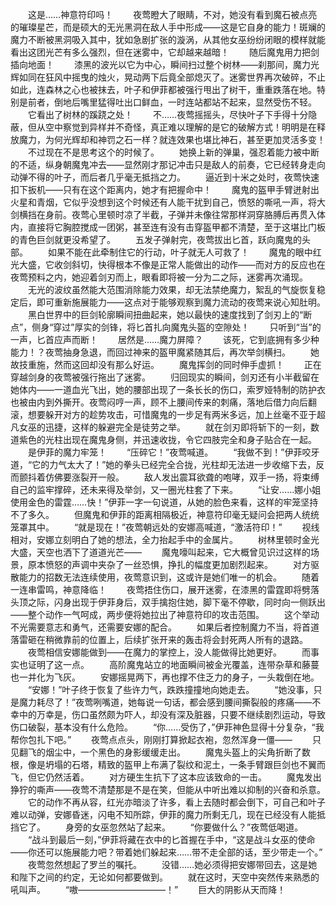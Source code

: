 　　这是……神意符印吗！
　　夜莺瞪大了眼睛，不对，她没有看到魔石被点亮的璀璨星芒，而是硕大的无光黑洞在敌人手中形成——这是它自身的能力！斑斓的魔力不断被黑洞吸入其中，犹如急剧扩张的漩涡，从其他女巫纷纷闭眼的模样就能看出这团光芒有多么强烈，但在迷雾中，它却越来越暗！
　　随后魔鬼用力把剑插向地面！
　　漆黑的波光以它为中心，瞬间扫过整个树林——刹那间，魔力光辉如同在狂风中摇曳的烛火，晃动两下后竟全部熄灭了。迷雾世界再次破碎，不止如此，连森林之心也被抹去，叶子和伊菲都被强行甩出了树干，重重跌落在地。特别是前者，倒地后嘴里猛得吐出口鲜血，一时连站都站不起来，显然受伤不轻。
　　它看出了树林的蹊跷之处！
　　不……夜莺摇摇头，尽快叶子下手得十分隐蔽，但从空中察觉到异样并不奇怪，真正难以理解的是它的破解方式！明明是在释放魔力，为何光辉却和神罚之石一样？就连效果也堪比神石，甚至更加灵活多变！
　　不过现在不是思考这个的时候了。
　　她换上新的弹巢，强忍着能力被中断的不适，纵身朝魔鬼冲去——显然刚才那记冲击只是敌人的前奏，它已经转身走向动弹不得的叶子，而后者几乎毫无抵挡之力。
　　逼近到十米之处时，夜莺快速扣下扳机——只有在这个距离内，她才有把握命中！
　　魔鬼的盔甲手臂迸射出火星和青烟，它似乎没想到这个时候还有人能干扰到自己，愤怒的嘶吼一声，将大剑横挡在身前。夜莺心里顿时凉了半截，子弹并未像往常那样洞穿胳膊后再贯入体内，直接将它胸腔搅成一团粥，甚至连有没有击穿盔甲都不清楚，至于这堪比门板的青色巨剑就更没希望了。
　　五发子弹射完，夜莺拔出匕首，跃向魔鬼的头部。
　　如果不能在此牵制住它的行动，叶子就无人可救了！
　　魔鬼的眼中红光大盛，它收剑斜切，快得根本不像是正常人能做出的动作——而对方的反应也在夜莺预料之内，她迎着剑刃而上，眼看即将被一分为二之际，迷雾再次涌现。
　　无光的波纹虽然能大范围消除能力效果，却无法禁绝魔力，絮乱的气旋恢复稳定后，即可重新施展能力——这点对于能够观察到魔力流动的夜莺来说心知肚明。
　　黑白世界中的巨剑轮廓瞬间扭曲起来，她以最快的速度找到了剑刃上的“断点”，侧身“穿过”厚实的剑锋，将匕首扎向魔鬼头盔的空隙处！
　　只听到“当”的一声，匕首应声而断！
　　居然是……魔力屏障？
　　该死，它到底拥有多少种能力！？夜莺抽身急退，而回过神来的盔甲魔紧随其后，再次举剑横扫。
　　她故技重施，然而这回却没有那么好运。
　　魔鬼挥剑的同时伸手虚抓！
　　正在穿越剑身的夜莺被强行拖出了迷雾。
　　归回现实的瞬间，剑刃还有小半截留在她体内——一道血光飞出，她的腰部出现了一条长长的伤口，索罗娅特制的防护衣也被由内到外撕开。夜莺闷哼一声，顾不上腰间传来的刺痛，落地后借力向后翻滚，想要躲开对方的趁势攻击，可惜魔鬼的一步足有两米多远，加上丝毫不亚于超凡女巫的迅捷，这样的躲避完全是徒劳之举。
　　就在剑刃即将斩下的一刻，数道紫色的光柱出现在魔鬼身侧，并迅速收拢，令它四肢完全和身子贴合在一起。
　　是伊菲的魔力牢笼！
　　“压碎它！”夜莺喊道。
　　“我做不到！”伊菲咬牙道，“它的力气太大了！”她的拳头已经完全合拢，光柱却无法进一步收缩下去，反而颤抖着仿佛要涨裂开一般。
　　敌人发出震耳欲聋的咆哮，双手一扬，将束缚自己的监牢撑碎，还未来得及举剑，又一圈光柱套了下来。
　　“让安……娜小姐使用金色的雷霆……快！”伊菲一字一句说道，从她的脸色来看，这样的牢笼坚持不了多久。
　　但魔鬼和伊菲的距离相隔极近，神意符印毫无疑问会把两人统统笼罩其中。
　　“就是现在！”夜莺朝远处的安娜高喊道，“激活符印！”
　　视线相对，安娜立刻明白了她的想法，全力抬起手中的金属片。
　　树林里顿时金光大盛，天空也洒下了道道光芒——
　　魔鬼嚎叫起来，它大概曾见识过这样的场景，原本愤怒的声调中夹杂了一丝恐惧，挣扎的幅度更加剧烈起来。
　　对方驱散能力的招数无法连续使用，夜莺意识到，这或许是她们唯一的机会。
　　随着一连串雷鸣，神意降临！
　　夜莺捂住伤口，展开迷雾，在漆黑的雷霆即将劈落头顶之际，闪身出现于伊菲身后，双手擒抱住她，脚下毫不停歇，同时向一侧跃出——整个动作一气呵成，两步便将她拉出了神意符印的攻击范围。
　　这个举动不光需要意志和勇气，还需要安娜的配合。
　　如果后者控制魔力不当，将首道落雷砸在稍微靠前的位置上，后续扩张开来的轰击将会封死两人所有的退路。
　　夜莺相信安娜能做到——在魔力的掌控上，没人能做得比她更好。
　　而事实也证明了这一点。
　　高阶魔鬼站立的地面瞬间被金光覆盖，连带杂草和藤蔓也一并化为飞灰。
　　安娜摇晃两下，再也撑不住乏力的身子，一头栽倒在地。
　　“安娜！”叶子终于恢复了些许力气，跌跌撞撞地向她走去。
　　“她没事，只是魔力耗尽了！”夜莺咧嘴道，她每说一句话，都会感到腰间撕裂般的疼痛——不幸中的万幸是，伤口虽然颇为吓人，却没有深及脏器，只要不继续剧烈运动，导致伤口破裂，基本没有什么危险。
　　“你……受伤了，”伊菲神色显得十分复杂，“我帮你包扎下吧。”
　　夜莺点点头，刚刚打算掀起衣袍，忽然浑身一僵——
　　只见翻飞的烟尘中，一个黑色的身影缓缓走出。
　　魔鬼头盔上的尖角折断了数根，像是坍塌的石塔，精致的盔甲上布满了裂纹和泥土，一条手臂跟巨剑也不翼而飞，但它仍然活着。
　　对方硬生生抗下了这本应该致命的一击。
　　魔鬼发出狰狞的嘶声——夜莺不清楚那是不是在笑，但能从中听出难以抑制的兴奋和杀意。
　　它的动作不再从容，红光亦暗淡了许多，看上去随时都会倒下，可自己和叶子难以动弹，安娜昏迷，闪电不知所踪，伊菲的魔力所剩无几，现在已经没有人能抵挡它了。
　　身旁的女巫忽然站了起来。
　　“你要做什么？”夜莺低喝道。
　　“战斗到最后一刻，”伊菲将藏在衣中的匕首握在手中，“这是战斗女巫的使命——你还可以施展能力吧？带着她们躲起来……带不走全部的话，至少带走一个。”
　　夜莺忽然想起了罗兰的嘱托。
　　没错……她必须得把安娜带回去，这是她和陛下之间的约定，无论如何都要做到。
　　就在这时，天空中突然传来熟悉的吼叫声。
　　“嗷——————————！”
　　巨大的阴影从天而降！